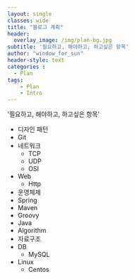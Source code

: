 ```yaml
--- 
layout: single
classes: wide
title: "블로그 계획"
header:
  overlay_image: /img/plan-bg.jpg
subtitle: '필요하고, 해야하고, 하고싶은 항목'
author: "window_for_sun"
header-style: text
categories :
  - Plan
tags:
    - Plan
    - Intro
---  
```


'필요하고, 해야하고, 하고싶은 항목'

- 디자인 패턴
- Git
- 네트워크
	- TCP
	- UDP
	- OSI
- Web
	- Http
- 운영체제
- Spring
- Maven
- Groovy
- Java
- Algorithm
- 자료구조
- DB
	- MySQL
- Linux
	- Centos